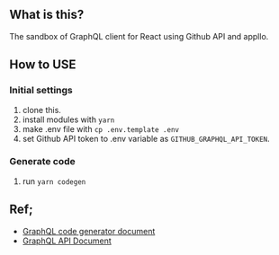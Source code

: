 ## What is this?

The sandbox of GraphQL client for React using Github API and appllo.

## How to USE

### Initial settings

1. clone this.
1. install modules with `yarn`
1. make .env file with `cp .env.template .env`
1. set Github API token to .env variable as `GITHUB_GRAPHQL_API_TOKEN`.

### Generate code

1. run `yarn codegen`

## Ref;

- [GraphQL code generator document](https://graphql-code-generator.com/docs/getting-started/)
- [GraphQL API Document](https://developer.github.com/v4/)
